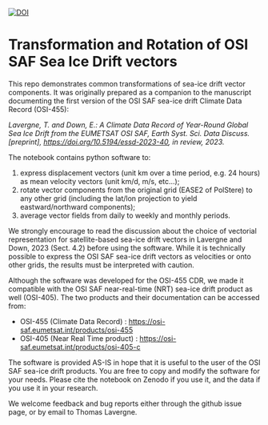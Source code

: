 [![DOI](https://zenodo.org/badge/686985351.svg)](https://zenodo.org/badge/latestdoi/686985351)

# Transformation and Rotation of OSI SAF Sea Ice Drift vectors
This repo demonstrates common transformations of sea-ice drift vector components. It was originally prepared as a companion to the manuscript documenting the first version of the OSI SAF sea-ice drift Climate Data Record (OSI-455):

_Lavergne, T. and Down, E.: A Climate Data Record of Year-Round Global Sea Ice Drift from the EUMETSAT OSI SAF, Earth Syst. Sci. Data Discuss. [preprint], https://doi.org/10.5194/essd-2023-40, in review, 2023._

The notebook contains python software to:
1. express displacement vectors (unit km over a time period, e.g. 24 hours) as mean velocity vectors (unit km/d, m/s, etc...);
2. rotate vector components from the original grid (EASE2 of PolStere) to any other grid (including the lat/lon projection to yield eastward/northward components);
3. average vector fields from daily to weekly and monthly periods.

We strongly encourage to read the discussion about the choice of vectorial representation for satellite-based sea-ice drift vectors in Lavergne and Down, 2023 (Sect. 4.2) before using the software. While it is technically possible to express the OSI SAF sea-ice drift vectors as velocities or onto other grids, the results must be interpreted with caution.

Although the software was developed for the OSI-455 CDR, we made it compatible with the OSI SAF near-real-time (NRT) sea-ice drift product as well (OSI-405). The two products and their documentation can be accessed from:
* OSI-455 (Climate Data Record) : https://osi-saf.eumetsat.int/products/osi-455
* OSI-405 (Near Real Time product) : https://osi-saf.eumetsat.int/products/osi-405-c

The software is provided AS-IS in hope that it is useful to the user of the OSI SAF sea-ice drift products. You are free to copy and modify the software for your needs. Please cite the notebook on Zenodo if you use it, and the data if you use it in your research.

We welcome feedback and bug reports either through the github issue page, or by email to Thomas Lavergne.
